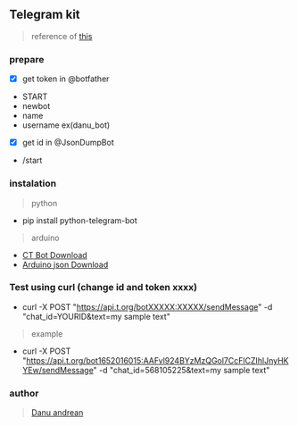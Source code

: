 ## Telegram kit
> reference of <a href="https://github.com/python-telegram-bot/python-telegram-bot">this</a>

### prepare
- [x] get token in @botfather
- START
- newbot
- name
- username ex(danu_bot)
- [x] get id in @JsonDumpBot
- /start

### instalation
> python
- pip install python-telegram-bot

> arduino
- <a href="https://github.com/shurillu/CTBot/archive/master.zip">CT Bot Download</a>
- <a href="https://github.com/bblanchon/ArduinoJson/archive/6.x.zip">Arduino json Download</a>


### Test using curl (change id and token xxxx)
- curl -X POST "https://api.t.org/botXXXXX:XXXXX/sendMessage" -d "chat_id=YOURID&text=my sample text"
> example
- curl -X POST "https://api.t.org/bot1652016015:AAFvl924BYzMzQGol7CcFlCZIhlJnyHKYEw/sendMessage" -d "chat_id=568105225&text=my sample text"

### author 
> <a href="https://me-danuandrean.github.io/"> Danu andrean </a>